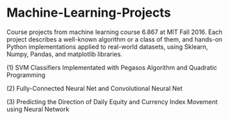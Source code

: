 # Machine-Learning-Projects
Course projects from machine learning course 6.867 at MIT Fall 2016. Each project describes a well-known algorithm or a class of them, and hands-on Python implementations applied to real-world datasets, using Sklearn, Numpy, Pandas, and matplotlib libraries. 

(1) SVM Classifiers Implementated with Pegasos Algorithm and Quadratic Programming

(2) Fully-Connected Neural Net and Convolutional Neural Net

(3) Predicting the Direction of Daily Equity and Currency Index Movement using Neural Network
